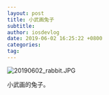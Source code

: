 ```yaml
---
layout: post
title: 小武画兔子
subtitle: 
author: iosdevlog
date: 2019-06-02 16:25:22 +0800
categories: 
tag: 
---
```


![20190602_rabbit.JPG](https://upload-images.jianshu.io/upload_images/910914-b7accfb92d276b88.JPG?imageMogr2/auto-orient/strip%7CimageView2/2/w/1240)

小武画的兔子。

